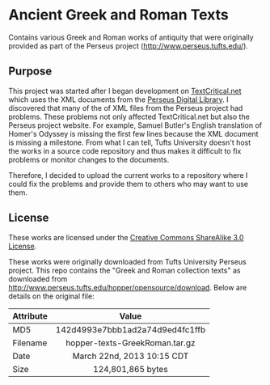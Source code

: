 Ancient Greek and Roman Texts
=============================

Contains various Greek and Roman works of antiquity that were originally provided as part of the Perseus project (http://www.perseus.tufts.edu/).

Purpose
-------------

This project was started after I began development on [TextCritical.net](TextCritical.net) which uses the XML documents from the [Perseus Digital Library](http://www.perseus.tufts.edu/hopper/). I discovered that many of the of XML files from the Perseus project had problems. These problems not only affected TextCritical.net but also the Perseus project website. For example, Samuel Butler's English translation of Homer's Odyssey is missing the first few lines because the XML document is missing a milestone. From what I can tell, Tufts University doesn't host the works in a source code repository and thus makes it difficult to fix problems or monitor changes to the documents.

Therefore, I decided to upload the current works to a repository where I could fix the problems and provide them to others who may want to use them.

License
-------------

These works are licensed under the [Creative Commons ShareAlike 3.0 License](http://creativecommons.org/licenses/by-sa/3.0/us/).

These works were originally downloaded from Tufts University Perseus project. This repo contains the "Greek and Roman collection texts" as downloaded from http://www.perseus.tufts.edu/hopper/opensource/download. Below are details on the original file:

| Attribute     | Value                           |
| ------------- |:-------------------------------:|
| MD5           | 142d4993e7bbb1ad2a74d9ed4fc1ffb |  
| Filename      | hopper-texts-GreekRoman.tar.gz  |  
| Date          | March 22nd, 2013 10:15 CDT      |  
| Size          | 124,801,865 bytes               |
